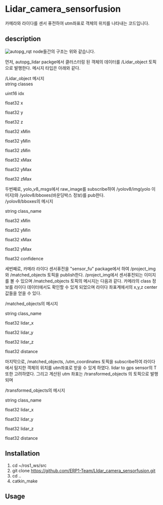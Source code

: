 # Lidar_camera_sensorfusion
카메라와 라이다를 센서 퓨전하여 utm좌표로 객체의 위치를 나타내는 코드입니다.
## description

![autopg_rqt](https://github.com/ERP1-Team/LIdar_camera_sensorfusion/assets/140485388/8f3a9114-54d2-4612-8c58-449ec05884c3)
node들간의 구조는 위와 같습니다. 

먼저, autopg_lidar packge에서 클러스터링 된 객체의 데이터를 /Lidar_object 토픽으로 발행한다. 메시지 타입은 아래와 같다.

<summary>
/Lidar_object 메시지
</summary>
string classes

uint16 idx

float32 x

float32 y

float32 z

float32 xMin

float32 yMin

float32 zMin

float32 xMax

float32 yMax

float32 zMax
</details>
두번째로, yolo_v8_msgs에서 raw_image를 subscribe하여 /yolov8/img(yolo 이미지)와 /yolov8/bboxes(바운딩박스 정보)를 pub한다. 

<summary>
/yolov8/bboxes의 메시지
  
</summary>

string class_name

float32 xMin

float32 yMin

float32 xMax

float32 yMax

float32 confidence

</details>
</details>
세번째로, 카메라 라이다 센서퓨전을 "sensor_fu" package에서 하여 /project_img와 /matched_objects 토픽을 publish한다. /project_img에서 센서퓨전되는 이미지를 볼 수 있으며 /matched_objects 토픽의 메시지는 다음과 같다. 카메라의 class 정보를 라이다 데이터에서도 확인할 수 있게 되었으며 라이다 좌표계에서의 x,y,z center 값들을 얻을 수 있다. 


<summary>
  
/matched_objects의 메시지
  
</summary>

string class_name

float32 lidar_x

float32 lidar_y

float32 lidar_z

float32 distance


</details>

</details>
마지막으로, /matched_objects, /utm_coordinates 토픽을 subscribe하여 라이다에서 탐지한 객체의 위치를 utm좌표로 받을 수 있게 하였다. lidar to gps sensor의 T 또한 고려하였다. 그리고 계산된 utm 좌표는 
/transformed_objects 의 토픽으로 발행되며 

<summary>
  
/transformed_objects의 메시지
  
</summary>

string class_name

float32 lidar_x

float32 lidar_y

float32 lidar_z

float32 distance


</details>
      
## Installation
1. cd ~/ros1_ws/src
2. git clone https://github.com/ERP1-Team/LIdar_camera_sensorfusion.git
3. cd ..
4. catkin_make

## Usage
